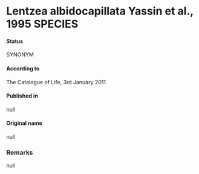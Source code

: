 # Lentzea albidocapillata Yassin et al., 1995 SPECIES

#### Status
SYNONYM

#### According to
The Catalogue of Life, 3rd January 2011

#### Published in
null

#### Original name
null

### Remarks
null